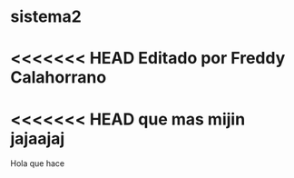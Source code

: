 # sistema2
<<<<<<< HEAD
Editado por Freddy Calahorrano
=======

<<<<<<< HEAD
 que mas mijin  jajaajaj
=======

Hola que hace 
>>>>>>> 

